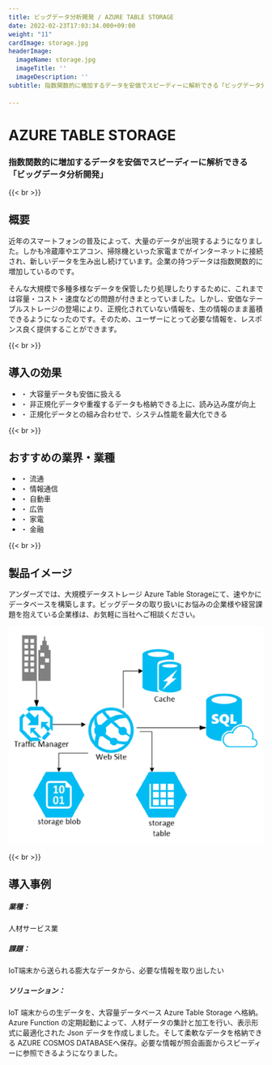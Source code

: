 ```yaml
---
title: ビッグデータ分析開発 / AZURE TABLE STORAGE
date: 2022-02-23T17:03:34.000+09:00
weight: "11"
cardImage: storage.jpg
headerImage:
  imageName: storage.jpg
  imageTitle: ''
  imageDescription: ''
subtitle: 指数関数的に増加するデータを安価でスピーディーに解析できる「ビッグデータ分析開発」

---
```

# AZURE TABLE STORAGE

### 指数関数的に増加するデータを安価でスピーディーに解析できる「ビッグデータ分析開発」

{{< br >}}

## 概要

近年のスマートフォンの普及によって、大量のデータが出現するようになりました。しかも冷蔵庫やエアコン、掃除機といった家電までがインターネットに接続され、新しいデータを生み出し続けています。企業の持つデータは指数関数的に増加しているのです。

そんな大規模で多種多様なデータを保管したり処理したりするために、これまでは容量・コスト・速度などの問題が付きまとっていました。しかし、安価なテーブルストレージの登場により、正規化されていない情報を、生の情報のまま蓄積できるようになったのです。そのため、ユーザーにとって必要な情報を、レスポンス良く提供することができます。

{{< br >}}

## 導入の効果

* ・ 大容量データも安価に扱える
* ・ 非正規化データや重複するデータも格納できる上に、読み込み度が向上
* ・ 正規化データとの組み合わせで、システム性能を最大化できる

{{< br >}}

## おすすめの業界・業種

* ・ 流通
* ・ 情報通信
* ・ 自動車
* ・ 広告
* ・ 家電
* ・ 金融

{{< br >}}

## 製品イメージ

アンダーズでは、大規模データストレージ Azure Table Storageにて、速やかにデータベースを構築します。ビッグデータの取り扱いにお悩みの企業様や経営課題を抱えている企業様は、お気軽に当社へご相談ください。

![ Image is not Available !](table-storage.webp)

{{< br >}}

## 導入事例

##### **業種**：

人材サービス業

##### **課題**：

IoT端末から送られる膨大なデータから、必要な情報を取り出したい

##### **ソリューション**：

IoT 端末からの生データを、大容量データベース Azure Table Storage へ格納。Azure Function の定期起動によって、人材データの集計と加工を行い、表示形式に最適化された Json データを作成しました。そして柔軟なデータを格納できる AZURE COSMOS DATABASEへ保存。必要な情報が照会画面からスピーディーに参照できるようになりました。